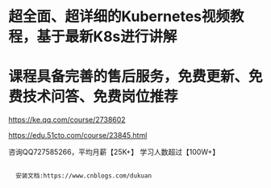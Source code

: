 # 超全面、超详细的Kubernetes视频教程，基于最新K8s进行讲解
# 课程具备完善的售后服务，免费更新、免费技术问答、免费岗位推荐
https://ke.qq.com/course/2738602

https://edu.51cto.com/course/23845.html

咨询QQ727585266，平均月薪【25K+】 学习人数超过【100W+】

```

  安装文档:https://www.cnblogs.com/dukuan
  
```
